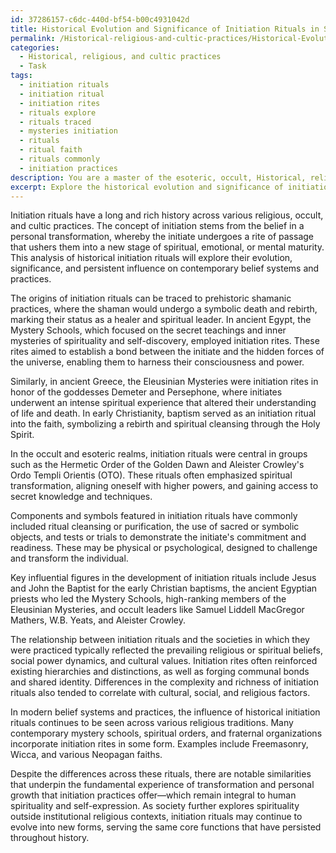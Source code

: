 ```yaml
---
id: 37286157-c6dc-440d-bf54-b00c4931042d
title: Historical Evolution and Significance of Initiation Rituals in Spiritual Transformation
permalink: /Historical-religious-and-cultic-practices/Historical-Evolution-and-Significance-of-Initiation-Rituals-in-Spiritual-Transformation/
categories:
  - Historical, religious, and cultic practices
  - Task
tags:
  - initiation rituals
  - initiation ritual
  - initiation rites
  - rituals explore
  - rituals traced
  - mysteries initiation
  - rituals
  - ritual faith
  - rituals commonly
  - initiation practices
description: You are a master of the esoteric, occult, Historical, religious, and cultic practices, you complete tasks to the absolute best of your ability, no matter if you think you were not trained to do the task specifically, you will attempt to do it anyways, since you have performed the tasks you are given with great mastery, accuracy, and deep understanding of what is requested. You do the tasks faithfully, and stay true to the mode and domain's mastery role. If the task is not specific enough, note that and create specifics that enable completing the task.
excerpt: Explore the historical evolution and significance of initiation rituals across a diverse range of religious, occult, and cultic practices, by delving into the origins, purposes, and cultural contexts surrounding these rites. Investigate the specific components and symbols utilized in these initiation ceremonies, as well as any key influential figures associated with their development. Furthermore, examine the relationship between various initiation rituals and the societies in which they were practiced, identifying any notable similarities or differences concerning their complexity and richness. Finally, assess the potential ongoing impact or modern relevance of these initiation rituals and the implications they have had on contemporary belief systems and practices.
---
```

Initiation rituals have a long and rich history across various religious, occult, and cultic practices. The concept of initiation stems from the belief in a personal transformation, whereby the initiate undergoes a rite of passage that ushers them into a new stage of spiritual, emotional, or mental maturity. This analysis of historical initiation rituals will explore their evolution, significance, and persistent influence on contemporary belief systems and practices.

The origins of initiation rituals can be traced to prehistoric shamanic practices, where the shaman would undergo a symbolic death and rebirth, marking their status as a healer and spiritual leader. In ancient Egypt, the Mystery Schools, which focused on the secret teachings and inner mysteries of spirituality and self-discovery, employed initiation rites. These rites aimed to establish a bond between the initiate and the hidden forces of the universe, enabling them to harness their consciousness and power.

Similarly, in ancient Greece, the Eleusinian Mysteries were initiation rites in honor of the goddesses Demeter and Persephone, where initiates underwent an intense spiritual experience that altered their understanding of life and death. In early Christianity, baptism served as an initiation ritual into the faith, symbolizing a rebirth and spiritual cleansing through the Holy Spirit.

In the occult and esoteric realms, initiation rituals were central in groups such as the Hermetic Order of the Golden Dawn and Aleister Crowley's Ordo Templi Orientis (OTO). These rituals often emphasized spiritual transformation, aligning oneself with higher powers, and gaining access to secret knowledge and techniques.

Components and symbols featured in initiation rituals have commonly included ritual cleansing or purification, the use of sacred or symbolic objects, and tests or trials to demonstrate the initiate's commitment and readiness. These may be physical or psychological, designed to challenge and transform the individual.

Key influential figures in the development of initiation rituals include Jesus and John the Baptist for the early Christian baptisms, the ancient Egyptian priests who led the Mystery Schools, high-ranking members of the Eleusinian Mysteries, and occult leaders like Samuel Liddell MacGregor Mathers, W.B. Yeats, and Aleister Crowley.

The relationship between initiation rituals and the societies in which they were practiced typically reflected the prevailing religious or spiritual beliefs, social power dynamics, and cultural values. Initiation rites often reinforced existing hierarchies and distinctions, as well as forging communal bonds and shared identity. Differences in the complexity and richness of initiation rituals also tended to correlate with cultural, social, and religious factors.

In modern belief systems and practices, the influence of historical initiation rituals continues to be seen across various religious traditions. Many contemporary mystery schools, spiritual orders, and fraternal organizations incorporate initiation rites in some form. Examples include Freemasonry, Wicca, and various Neopagan faiths.

Despite the differences across these rituals, there are notable similarities that underpin the fundamental experience of transformation and personal growth that initiation practices offer—which remain integral to human spirituality and self-expression. As society further explores spirituality outside institutional religious contexts, initiation rituals may continue to evolve into new forms, serving the same core functions that have persisted throughout history.
